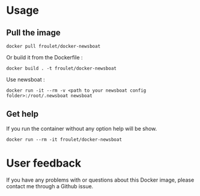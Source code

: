 # Usage

## Pull the image 
```
docker pull froulet/docker-newsboat
```

Or build it from the Dockerfile :
```
docker build . -t froulet/docker-newsboat
```

Use newsboat :
```
docker run -it --rm -v <path to your newsboat config folder>:/root/.newsboat newsboat
```

## Get help

If you run the container without any option help will be show.

```
docker run --rm -it froulet/docker-newsboat 
```


# User feedback

If you have any problems with or questions about this Docker image, please contact me through a Github issue.

